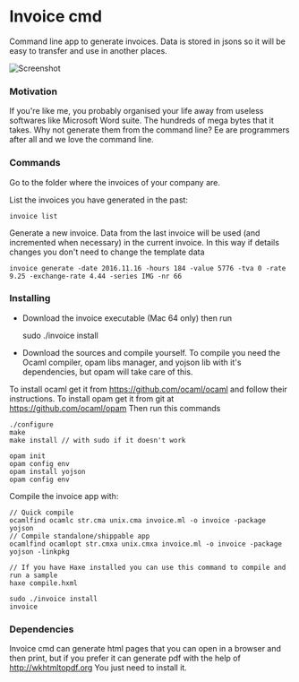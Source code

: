 # Invoice cmd
Command line app to generate invoices. Data is stored in jsons so it will be easy to transfer and use in another places.

![Screenshot](https://s13.postimg.org/ndmkhvfyf/Screen_Shot_2016_10_24_at_09_47_46.png)

### Motivation
If you're like me, you probably organised your life away from useless softwares like Microsoft Word suite. The hundreds of mega bytes that it takes. Why not generate them from the command line? Ee are programmers after all and we love the command line.

### Commands

Go to the folder where the invoices of your company are.

List the invoices you have generated in the past:

	invoice list

Generate a new invoice. Data from the last invoice will be used (and incremented when necessary) in the current invoice. In this way if details changes you don't need to change the template data

	invoice generate -date 2016.11.16 -hours 184 -value 5776 -tva 0 -rate 9.25 -exchange-rate 4.44 -series IMG -nr 66

### Installing

- Download the invoice executable (Mac 64 only) then run

	sudo ./invoice install

- Download the sources and compile yourself. To compile you need the Ocaml compiler, opam libs manager, and yojson lib with it's dependencies, but opam will take care of this.
 
 To install ocaml get it from https://github.com/ocaml/ocaml and follow their instructions.
 To install opam get it from git at https://github.com/ocaml/opam Then run this commands
 	
	
	./configure
	make
	make install // with sudo if it doesn't work
	
	opam init
	opam config env
	opam install yojson
	opam config env
	

Compile the invoice app with:
	
	// Quick compile
	ocamlfind ocamlc str.cma unix.cma invoice.ml -o invoice -package yojson
	// Compile standalone/shippable app
	ocamlfind ocamlopt str.cmxa unix.cmxa invoice.ml -o invoice -package yojson -linkpkg
	
	// If you have Haxe installed you can use this command to compile and run a sample
	haxe compile.hxml
	
	sudo ./invoice install
	invoice
	

### Dependencies

Invoice cmd can generate html pages that you can open in a browser and then print, but if you prefer it can generate pdf with the help of http://wkhtmltopdf.org You just need to install it.